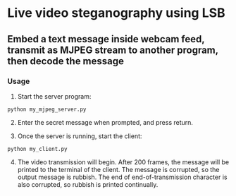 # Live video steganography using LSB

## Embed a text message inside webcam feed, transmit as MJPEG stream to another program, then decode the message

### Usage

1. Start the server program:

`python my_mjpeg_server.py`

2. Enter the secret message when prompted, and press return.

3. Once the server is running, start the client:

`python my_client.py`

4. The video transmission will begin. After 200 frames, the message will be printed to the terminal of the client.
The message is corrupted, so the output message is rubbish. The end of end-of-transmission character is also corrupted,
so rubbish is printed continually.
